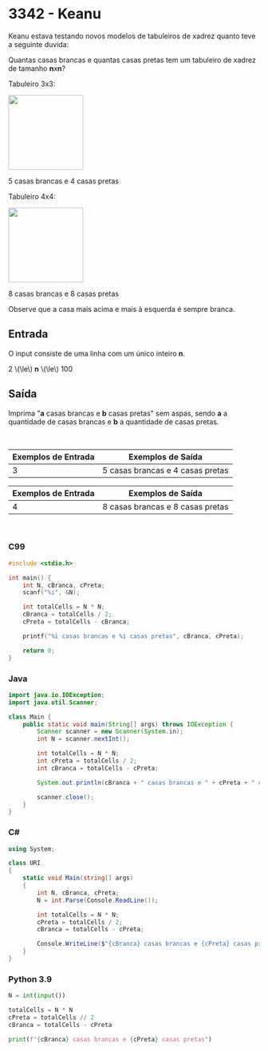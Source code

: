 3342 - Keanu
=====

Keanu estava testando novos modelos de tabuleiros de xadrez quanto teve a seguinte duvida:

Quantas casas brancas e quantas casas pretas tem um tabuleiro de xadrez de tamanho **n**x**n**?
  
Tabuleiro 3x3:

<img src=https://resources.beecrowd.com.br/gallery/images/contests/UOJ_3668-a.png width="150" height="150">

5 casas brancas e 4 casas pretas

Tabuleiro 4x4:

<img src=https://resources.beecrowd.com.br/gallery/images/contests/UOJ_3668-b.png width="150" height="150">

8 casas brancas e 8 casas pretas

Observe que a casa mais acima e mais à esquerda é sempre branca.

Entrada
-------

O input consiste de uma linha com um único inteiro **n**.

2 \\(\\le\\) **n** \\(\\le\\) 100

Saída
-----

Imprima "**a** casas brancas e **b** casas pretas" sem aspas, sendo **a** a quantidade de casas brancas e **b** a quantidade de casas pretas.

&nbsp;

| Exemplos de Entrada | Exemplos de Saída                |
|---------------------|----------------------------------|
| 3                   | 5 casas brancas e 4 casas pretas |

| Exemplos de Entrada | Exemplos de Saída                |
|---------------------|----------------------------------|
| 4                   | 8 casas brancas e 8 casas pretas |

&nbsp;

### C99

```c
#include <stdio.h>

int main() {
    int N, cBranca, cPreta;
    scanf("%i", &N);

    int totalCells = N * N;
    cBranca = totalCells / 2;
    cPreta = totalCells - cBranca;

    printf("%i casas brancas e %i casas pretas", cBranca, cPreta);

    return 0;
}
```

### Java

```java
import java.io.IOException;
import java.util.Scanner;

class Main {
    public static void main(String[] args) throws IOException {
        Scanner scanner = new Scanner(System.in);
        int N = scanner.nextInt();

        int totalCells = N * N;
        int cPreta = totalCells / 2;
        int cBranca = totalCells - cPreta;

        System.out.println(cBranca + " casas brancas e " + cPreta + " casas pretas");

        scanner.close();
    }
}
```

### C#

```cs
using System;

class URI
{
    static void Main(string[] args)
    {
        int N, cBranca, cPreta;
        N = int.Parse(Console.ReadLine());

        int totalCells = N * N;
        cPreta = totalCells / 2;
        cBranca = totalCells - cPreta;

        Console.WriteLine($"{cBranca} casas brancas e {cPreta} casas pretas");
    }
}
```

### Python 3.9

```py
N = int(input())

totalCells = N * N
cPreta = totalCells // 2
cBranca = totalCells - cPreta

print(f"{cBranca} casas brancas e {cPreta} casas pretas")
```
